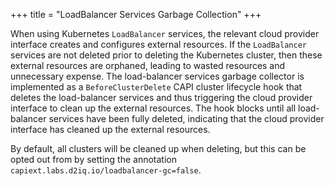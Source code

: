 +++
title = "LoadBalancer Services Garbage Collection"
+++

When using Kubernetes `LoadBalancer` services, the relevant cloud provider interface creates and configures external
resources. If the `LoadBalancer` services are not deleted prior to deleting the Kubernetes cluster, then these external
resources are orphaned, leading to wasted resources and unnecessary expense. The load-balancer services garbage
collector is implemented as a `BeforeClusterDelete` CAPI cluster lifecycle hook that deletes the load-balancer services
and thus triggering the cloud provider interface to clean up the external resources. The hook blocks until all
load-balancer services have been fully deleted, indicating that the cloud provider interface has cleaned up the external
resources.

By default, all clusters will be cleaned up when deleting, but this can be opted out from by setting the annotation
`capiext.labs.d2iq.io/loadbalancer-gc=false`.
